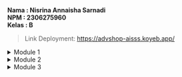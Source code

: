 **Nama  : Nisrina Annaisha Sarnadi   
NPM   : 2306275960  
Kelas : B**

> Link Deployment: https://advshop-aisss.koyeb.app/

<details>
  <summary>Module 1</summary>

# Module 1
## Reflection 1

### Clean Code Principle
_Clean Code_ merupakan sebuah konsep yang menekankan pada penulisan kode yang mudah dibaca, dipahami, dan dipelihara. Pada kode saya, saya telah menerapkan beberapa _principles_, yaitu:
1. _Meaningful Names_  
   Nama _class_ seperti ```ProductController```, ```ProductService```, dan ```ProductRepository``` sudah mencerminkan tanggung jawab masing-masing _class_.
   Variabel seperti ```productData``` dan ```allProducts``` jelas menggambarkan isi dan tujuan penggunaannya.
   Selain itu, nama-nama _method_ seperti ```findProductById```, ```create```, dan lain-lain sudah sesuai dengan fungsinya.
2. _Single Responsibility Principle_ (SRP)
   Setiap class memiliki satu tanggung jawab. Misalnya:
   - ```Product``` sebagai model data.
   - ```ProductRepository``` untuk mengelola akses data.
   - ```ProductService``` sebagai _layer_ bisnis.
   - ```ProductController``` sebagai layer kontroler untuk menangani _request_ dari _user_.
3. _Separation of Concerns (SoC)_  
   Memisahkan _package_ Model, Repository, Service, dan Controller membuat kode lebih terstruktur dan mudah dikembangkan.
4. Menghindari Pengulangan Kode  
   _Method_ ```findProductById``` digunakan kembali untuk _edit_ dan _delete_, menghindari duplikasi kode.
5. Tidak Berlebihan dalam Memberikan Komentar  
   Komentar diberikan tidak berlebihan karena kode cukup jelas untuk dibaca tanpa perlu komentar tambahan

### Secure Coding Practices:
_Secure Coding Practices_ adalah serangkaian prinsip, teknik, dan pedoman untuk menulis kode yang aman dan mengurangi kerentanan terhadap serangan siber. Hal ini saya terapkan pada:
1. Mengganti ID Produk Menjadi UUID  
   Pada _file_ ```Product.java```, id produk di-_generate_ dengan UUID untuk meningkatkan keamanan dan dan menghindari enumerasi oleh user.
2. Memvalidasi _input quantity_ produk  
   Untuk memastikan nilai dari ```productQuantity``` tidak negatif, telah ditambahkan validasi sederhana.

Setelah mengikuti tutorial, terdapat beberapa aspek yang masih dapat ditingkatkan, khususnya dalam hal _error handling_ dan validasi.
Penanganan kesalahan perlu seharusnya bisa lebih aman untuk menghindari potensi _error_ yang mungkin muncul.
Selain itu, validasi _input_ juga perlu diperketat agar hanya data valid yang dapat diproses, serta mekanisme pengelolaan data harus lebih aman untuk menghindari potensi kerentanan keamanan.

## Reflection 2

### 1. Unit Test
**After writing the unit test, how do I feel?**  
Setelah menulis _unit test_, saya merasa lebih memahami cara kerja program saya.
Menulis _unit test_ memberikan rasa percaya diri karena saya tahu bahwa fungsi-fungsi dalam kode saya sudah diuji dan berjalan sesuai harapan.

**How many unit tests should be made in a class?**  
Jumlah _unit test_ dalam satu kelas bersifat fleksibel, tergantung pada tingkat kompleksitas kelas tersebut.
_Unit test_ harus dapat mencakup semua logika dan variasi _input_ yang mungkin diterima oleh sistem agar pengembang dapat memastikan bahwa setiap bagian kode sudah berfungsi dengan benar.

**How to make sure that our unit tests are enough to verify our program?**   
Untuk memastikan _unit test_ cukup memverifikasi program, kita dapat menargetkan tercapainya _code coverage_ pada bagian kritis. Selain itu, penting untuk menulis _test case_ yang mencakup berbagai skenario, serta memastikan semua cabang kode diuji dengan baik. Pendekatan _Test-Driven Development_ (TDD) juga membantu memastikan setiap fungsi diuji sejak awal pengembangan dan _negative testing_ memastikan program mampu menangani _input_ tidak valid. Melakukan _review_ dan _refactor test_ secara berkala, serta mengotomatisasi _unit test_ melalui integrasi ke dalam _CI/CD pipeline_, juga akan menjaga tes tetap relevan dan memastikan pengujian dilakukan secara konsisten setiap ada perubahan kode.

**If I have 100% code coverage, does that mean my code has no bugs or errors?**
Tidak. Meskipun _code coverage_ mencapai 100%, bukan berarti kode bebas dari _bug_ atau _error_. _Code coverage_ hanya memastikan semua baris kode telah dijalankan, namun tidak menjamin semua skenario telah diuji. Untuk memastikan kualitas kode, diperlukan _unit test_ yang menguji hasil yang diharapkan, penanganan _error_, dan _edge cas_e, serta dilengkapi dengan _integration test_ dan _end-to-end test_.

### 2. Functional test
**What do I think about the cleanliness of the code of the new functional test suite?**  
Menurut saya, membuat _functional test suite_ baru dengan struktur mirip seperti `CreateProductFunctionalTest.java` dapat menyebabkan kode menjadi kurang rapi jika terdapat banyak bagian kode yang sama. Jika semua _functional test_ memiliki banyak duplikasi kode, hal ini akan membuat kode menjadi panjang, sulit dibaca, dan menyulitkan perawatan ketika ada perubahan.

**Will the new code reduce the code quality?**  
Ya, kode baru dapat menurunkan kualitas jika terdapat banyak duplikasi, karena setiap perubahan harus dilakukan di beberapa _file_ kode sekaligus. Hal ini dapat meningkatkan risiko kesalahan yang sulit dideteksi dan memperlambat proses pengembangan.
  
**Potential clean code issues**
- Duplikasi Kode: Mengulang bagian kode yang sama di banyak _file_ dapat menyebabkan pemborosan dan meningkatkan risiko kesalahan.
- Sulit Dipelihara: Perubahan pada satu bagian kode mengharuskan pembaruan di semua _file_ terkait, yang memakan waktu dan rawan kesalahan.
- Kurang Fleksibel: Kode yang berulang menjadi sulit digunakan kembali untuk fungsionalitas lain.

**Improvement suggestions**
- Menggunakan _design pattern_ seperti _factory method_ untuk menghasilkan objek yang sering digunakan dalam tes. Hal ini mengurangi duplikasi kode dan memudahkan perubahan di satu tempat.
- Memisahkan konfigurasi (URL, kredensial, atau _environment variables_) ke _file_ terpisah (.properties atau .yaml) agar kode lebih tertata dan mudah diubah.
- Menerapkan _dependency injection_ (Spring atau Guice) untuk mengelola dependensi dalam tes yang memudahkan pengaturan objek dan membuat kode lebih fleksibel.
- Gunakan _annotation_ untuk _setup_ yang umum (@SetupEnvironment) untuk menangani inisialisasi atau konfigurasi yang sering diulang agar duplikasi kode berkurang dan membuat tes lebih rapi.
- Menerapkan _modular testing_, yaitu memisahkan _test case_ ke dalam modul-modul kecil yang independen yang dapat memudahkan pemeliharaan dan penggunaan kembali kode.

</details>

<details>
  <summary>Module 2</summary>

# Module 2
## Reflection

### Code Quality Issues
1. _Method_ kosong tanpa implementasi  
-> ```ProductRepositoryTest.java```     
Terdapat _method_ ```setUp()``` yang kosong tanpa implementasi. _Method_ diperbaiki dengan menambahkan _comment_ yang menjelaskan alasan _method_ tersebut kosong.
2. _Modifier public_ yang tidak diperlukan   
-> ```ProductRepositoryTest.java```, ```ProductTest.java```, ```CreateProductFunctionalTest.java```  
Terdapat _class_ dengan _public modifier_ yang tidak diperlukan untuk _testing_. _Class_ diperbaiki dengan menghapus _modifier public_ tersebut.
3. ```throws Exception``` yang tidak diperlukan  
-> ```HomePageFunctionalTest.java```, ```ProductFunctionalTest.java```  
Terdapat _method_ dengan ```throws exception``` yang tidak diperlukan untuk _testing_. _Method_ diperbaiki dengan menghapus ```throws Exception``` tersebut.
4. Penggunaan _field injection_  
-> ```ProductServiceImpl.java```, ```ProductController.java```  
Terdapat dependensi yang di-_inject_ langsung ke dalam _field_ menggunakan anotasi ```@Autowired```. Dependesi diperbaiki dengan digantinya dependensi menjadi konstruktor _injection_ agar lebih aman dan mudah diuji.
5. _Dependency_ tidak terkelompok dengan baik   
-> ```build.gradle.kts```  
_Dependencies_ ini tidak dikelompokkan berdasarkan tujuan penggunaannya. Dependesi diperbaiki dengan mengelompokkannya menjadi kelompok yang lebih terstruktur.

### CI/CD Workflows Implementation
Ya, implementasi CI/CD saat ini telah memenuhi definisi _Continuous Integration_ (CI) dan _Continuous Deployment_ (CD). Setiap kali ada perubahan kode, _workflow_ otomatis menjalankan pengujian dan analisis kualitas kode untuk memastikan bahwa kode yang digabungkan ke _repository_ utama tetap stabil dan tidak menyebabkan _error_ yang tidak terdeteksi. Dalam proses ini, `ci.yml` berfungsi untuk menjalankan pengujian otomatis, `scorecard.yml` untuk analisis keamanan dan kualitas kode, serta `sonarcloud.yml` yang berfungsi untuk integrasi dengan SonarCloud dalam mengevaluasi _code quality_. Selain itu, `Dockerfile` digunakan untuk membangun _container image_ yang nantinya akan digunakan dalam proses _deployment_. Setelah pengujian berhasil, kode akan langsung di-_deploy_ ke PaaS (Koyeb) tanpa perlu perubahan secara manual. Dengan demikian, setiap perubahan kode dapat diuji dan di-_deploy_ dengan lebih efisien.
</details>

<details>
  <summary>Module 3</summary>

# Module 3
## Reflection

### Principles applied to my project
1. Single Responsibility Principle (SRP)   
   Saya memastikan agar setiap _class_ memiliki satu tanggung jawab, yaitu dengan memindahkan pembuatan UUID dari ```CarRepository``` ke ```CarServiceImpl``` sehingga _repository_ hanya fokus pada penyimpanan data.
2. Open/Closed Principle (OCP)  
   Saya menerapkan OCP dengan membuat ```CarRepository``` lebih fleksibel, yang memungkinkan penambahan fitur baru tanpa mengubah _method_ yang sudah ada.
3. Liskov Substitution Principle (LSP)  
   Saya memastikan bahwa semua _subclass_ atau implementasi dapat menggantikan _superclass_ tanpa mengubah perilaku yang diharapkan, misalnya dengan menjaga kompatibilitas ```CarRepositoryImpl``` terhadap ```CarRepository```.
4. Interface Segregation Principle (ISP)  
   Saya memastikan bahwa setiap _interface_ hanya berisi _method_ yang relevan untuk _class_ yang mengimplementasikannya sehingga tidak harus ketergantungan pada _method_ yang tidak digunakan.
5. Dependency Inversion Principle (DIP)  
   Saya menerapkan DIP dengan membuat ```CarServiceImpl``` bergantung pada ```CarRepository```, bukan pada implementasi ```CarRepositoryImpl``` sehingga penyimpanan data dapat diganti tanpa mengubah kode ```service```.

### Applying SOLID adventages
Menerapkan prinsip SOLID memberikan beberapa keuntungan, di antaranya:
1. Kode lebih mudah dipahami dan dikelola  
Dengan menerapkan SRP, setiap kelas hanya memiliki satu tanggung jawab sehingga kode lebih terorganisir dan lebih mudah dipahami.
2. Kode lebih fleksibel & mudah dikembangkan    
Dengan menerapkan OCP, kita dapat memperluas fungsionalitas sistem tanpa mengubah kode yang sudah ada. 
3. Meminimalkan _error_ akibat perubahan  
Dengan LSP, _subclass_ dapat digunakan sebagai pengganti _superclass_ tanpa menyebabkan masalah. 
4. Meningkatkan keefektifan kode  
Dengan menerapkan ISP, kita menghindari _class_ yang harus mengimplementasikan metode yang tidak mereka perlukan.
5. Lebih mudah melakukan perubahan  
Dengan DIP, kode menjadi lebih fleksibel terhadap perubahan.
 
### Not applying SOLID disadvantages
Jika prinsip SOLID tidak diterapkan, proyek akan memiliki beberapa kekurangan, di antaranya:
1. Kode nerantakan dan sulit dipahami  
Tanpa SRP, satu kelas bisa memiliki terlalu banyak tanggung jawab.
2. Sulit menambahkan fitur baru  
Jika tidak menerapkan OCP, setiap kali ada fitur baru, kita harus mengubah kode yang sudah ada.
3. Error saat menggunakan subclass  
Jika LSP tidak diterapkan, _subclass_ mungkin tidak berfungsi sebagaimana harusnya. 
4. Kelas dipaksa menggunakan method yang tidak dibutuhkan  
Kode mungkin menjadi lebih rumit dan meningkatkan kemungkinan _error_.
5. Sulit mengganti implementasi atau teknologi  
Jika DIP tidak diterapkan, _class_ yang bergantung pada _class_ lainnya akan sulit untuk diganti teknologinya karena harus mengubah banyak kode 

</details>